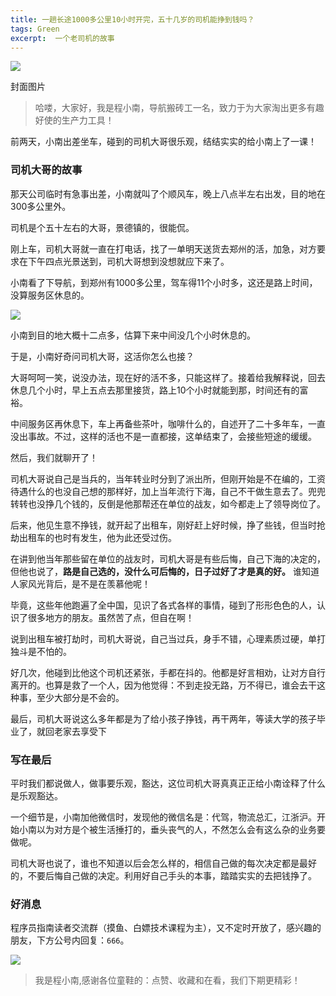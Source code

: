 ```yaml
---
title: 一趟长途1000多公里10小时开完，五十几岁的司机能挣到钱吗？
tags: Green
excerpt:  一个老司机的故事
---
```


![](https://navtool.gitee.io/blog/assets/imgs/20230228/001.jpg)

封面图片


> 哈喽，大家好，我是程小南，导航搬砖工一名，致力于为大家淘出更多有趣好使的生产力工具！

前两天，小南出差坐车，碰到的司机大哥很乐观，结结实实的给小南上了一课！

### 司机大哥的故事
那天公司临时有急事出差，小南就叫了个顺风车，晚上八点半左右出发，目的地在300多公里外。

司机是个五十左右的大哥，景德镇的，很能侃。

刚上车，司机大哥就一直在打电话，找了一单明天送货去郑州的活，加急，对方要求在下午四点光景送到，司机大哥想到没想就应下来了。

小南看了下导航，到郑州有1000多公里，驾车得11个小时多，这还是路上时间，没算服务区休息的。

![](https://navtool.gitee.io/blog/assets/imgs/20230228/002.jpg)

小南到目的地大概十二点多，估算下来中间没几个小时休息的。

于是，小南好奇问司机大哥，这活你怎么也接？

大哥呵呵一笑，说没办法，现在好的活不多，只能这样了。接着给我解释说，回去休息几个小时，早上五点去那里接货，路上10个小时就能到那，时间还有的富裕。

中间服务区再休息下，车上再备些茶叶，咖啡什么的，自述开了二十多年车，一直没出事故。不过，这样的活也不是一直都接，这单结束了，会接些短途的缓缓。

然后，我们就聊开了！

司机大哥说自己是当兵的，当年转业时分到了派出所，但刚开始是不在编的，工资待遇什么的也没自己想的那样好，加上当年流行下海，自己不干做生意去了。兜兜转转也没挣几个钱的，反倒是他那帮还在单位的战友，如今都走上了领导岗位了。

后来，他见生意不挣钱，就开起了出租车，刚好赶上好时候，挣了些钱，但当时抢劫出租车的也时有发生，他为此还受过伤。

在讲到他当年那些留在单位的战友时，司机大哥是有些后悔，自己下海的决定的，但他也说了，**路是自己选的，没什么可后悔的，日子过好了才是真的好。**
谁知道人家风光背后，是不是在羡慕他呢！

毕竟，这些年他跑遍了全中国，见识了各式各样的事情，碰到了形形色色的人，认识了很多地方的朋友。虽然苦了点，但自在啊！

说到出租车被打劫时，司机大哥说，自己当过兵，身手不错，心理素质过硬，单打独斗是不怕的。

好几次，他碰到比他这个司机还紧张，手都在抖的。他都是好言相劝，让对方自行离开的。也算是救了一个人，因为他觉得：不到走投无路，万不得已，谁会去干这种事，至少大部分是不会的。

最后，司机大哥说这么多年都是为了给小孩子挣钱，再干两年，等读大学的孩子毕业了，就回老家去享受下


### 写在最后

平时我们都说做人，做事要乐观，豁达，这位司机大哥真真正正给小南诠释了什么是乐观豁达。

一个细节是，小南加他微信时，发现他的微信名是：代驾，物流总汇，江浙沪。开始小南以为对方是个被生活捶打的，垂头丧气的人，不然怎么会有这么杂的业务要做呢。

司机大哥也说了，谁也不知道以后会怎么样的，相信自己做的每次决定都是最好的，不要后悔自己做的决定。利用好自己手头的本事，踏踏实实的去把钱挣了。

### 好消息

程序员指南读者交流群（摸鱼、白嫖技术课程为主），又不定时开放了，感兴趣的朋友，下方公号内回复：`666`。

![](https://navtool.gitee.io/blog/assets/imgs/20221027/111.jpg)



>我是程小南,感谢各位童鞋的：点赞、收藏和在看，我们下期更精彩！
